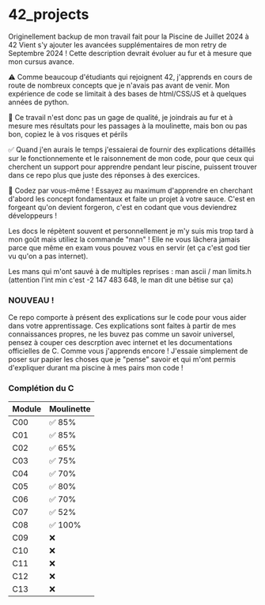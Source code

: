 # 42_projects

Originellement backup de mon travail fait pour la Piscine de Juillet 2024 à 42
Vient s'y ajouter les avancées supplémentaires de mon retry de Septembre 2024 !
Cette description devrait évoluer au fur et à mesure que mon cursus avance.

⚠️ Comme beaucoup d'étudiants qui rejoignent 42, j'apprends en cours de route de nombreux concepts que je n'avais pas avant de venir. Mon expérience de code se limitait à des bases de html/CSS/JS et à quelques années de python.

🔴 Ce travail n'est donc pas un gage de qualité, je joindrais au fur et à mesure mes résultats pour les passages à la moulinette, mais bon ou pas bon, copiez le à vos risques et périls

✅ Quand j'en aurais le temps j'essaierai de fournir des explications détaillés sur le fonctionnemente et le raisonnement de mon code, pour que ceux qui cherchent un support pour apprendre pendant leur piscine, puissent trouver dans ce repo plus que juste des réponses à des exercices.

💪 Codez par vous-même ! Essayez au maximum d'apprendre en cherchant d'abord les concept fondamentaux et faite un projet à votre sauce. C'est en forgeant qu'on devient forgeron, c'est en codant que vous deviendrez développeurs !

Les docs le répètent souvent et personnellement je m'y suis mis trop tard à mon goût mais utiliez la commande "man" ! Elle ne vous lâchera jamais parce que même en exam vous pouvez vous en servir (et ça c'est god tier vu qu'on a pas internet).

Les mans qui m'ont sauvé à de multiples reprises :
man ascii / man limits.h (attention l'int min c'est -2 147 483 648, le man dit une bêtise sur ça)

### NOUVEAU !

Ce repo comporte à présent des explications sur le code pour vous aider dans votre apprentissage.
Ces explications sont faites à partir de mes connaissances propres, ne les buvez pas comme un savoir universel, pensez à couper ces descrption avec internet et les documentations officielles de C. Comme vous j'apprends encore ! J'essaie simplement de poser sur papier les choses que je "pense" savoir et qui m'ont permis d'expliquer durant ma piscine à mes pairs mon code !


### Complétion du C
|   Module   | Moulinette |
|------------|------------|
|    C00     |  ✅ 85%   |
|    C01     |  ✅ 85%   |
|    C02     |  ✅ 65%   |
|    C03     |  ✅ 75%   |
|    C04     |  ✅ 70%   |
|    C05     |  ✅ 80%   |
|    C06     |  ✅ 70%   |
|    C07     |  ✅ 52%   |
|    C08     |  ✅ 100%  |
|    C09     |  ❌       |
|    C10     |  ❌       |
|    C11     |  ❌       |
|    C12     |  ❌       |
|    C13     |  ❌       |
